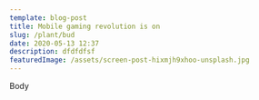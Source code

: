 ```yaml
---
template: blog-post
title: Mobile gaming revolution is on
slug: /plant/bud
date: 2020-05-13 12:37
description: dfdfdfsf
featuredImage: /assets/screen-post-hixmjh9xhoo-unsplash.jpg
---
```

Body